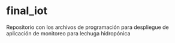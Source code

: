 # final_iot
Repositorio con los archivos de programación para despliegue de aplicación de monitoreo para lechuga hidropónica
